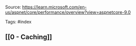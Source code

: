 Source: https://learn.microsoft.com/en-us/aspnet/core/performance/overview?view=aspnetcore-9.0

Tags: #index

## [[0 - Caching]]